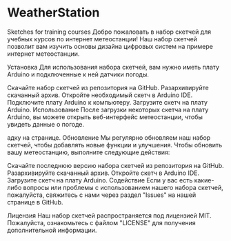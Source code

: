 # WeatherStation
Sketches for training courses
Добро пожаловать в набор скетчей для учебных курсов по интернет метеостанции! Наш набор скетчей позволит вам изучить основы дизайна цифровых систем на примере интернет метеостанции.

Установка
Для использования набора скетчей, вам нужно иметь плату Arduino и подключенные к ней датчики погоды.

Скачайте набор скетчей из репозитория на GitHub.
Разархивируйте скачанный архив.
Откройте необходимый скетч в Arduino IDE.
Подключите плату Arduino  к компьютеру.
Загрузите скетч на плату Arduino.
Использование
После загрузки некоторых скетча на плату Arduino, вы можете открыть веб-интерфейс метеостанции, чтобы увидеть данные о погоде.

адку на странице.
Обновление
Мы регулярно обновляем наш набор скетчей, чтобы добавлять новые функции и улучшения. Чтобы обновить вашу метеостанцию, выполните следующие действия:

Скачайте последнюю версию набора скетчей из репозитория на GitHub.
Разархивируйте скачанный архив.
Откройте скетч в Arduino IDE.
Загрузите скетч на плату Arduino.
Содействие
Если у вас есть какие-либо вопросы или проблемы с использованием нашего набора скетчей, пожалуйста, свяжитесь с нами через раздел "Issues" на нашей странице в GitHub.

Лицензия
Наш набор скетчей распространяется под лицензией MIT. Пожалуйста, ознакомьтесь с файлом "LICENSE" для получения дополнительной информации.
